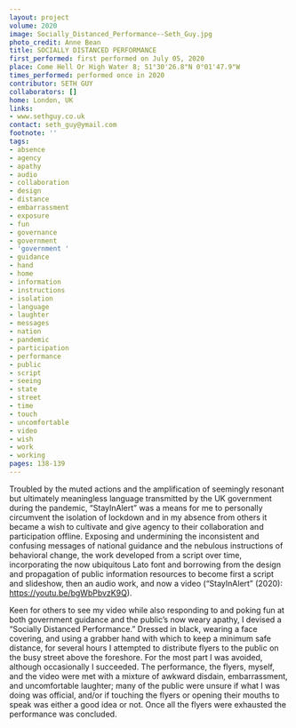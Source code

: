```yaml
---
layout: project
volume: 2020
image: Socially_Distanced_Performance--Seth_Guy.jpg
photo_credit: Anne Bean
title: SOCIALLY DISTANCED PERFORMANCE
first_performed: first performed on July 05, 2020
place: Come Hell Or High Water 8; 51°30'26.8"N 0°01'47.9"W
times_performed: performed once in 2020
contributor: SETH GUY
collaborators: []
home: London, UK
links:
- www.sethguy.co.uk
contact: seth_guy@ymail.com
footnote: ''
tags:
- absence
- agency
- apathy
- audio
- collaboration
- design
- distance
- embarrassment
- exposure
- fun
- governance
- government
- 'government '
- guidance
- hand
- home
- information
- instructions
- isolation
- language
- laughter
- messages
- nation
- pandemic
- participation
- performance
- public
- script
- seeing
- state
- street
- time
- touch
- uncomfortable
- video
- wish
- work
- working
pages: 138-139
---
```


Troubled by the muted actions and the amplification of seemingly resonant but ultimately meaningless language transmitted by the UK government during the pandemic, “StayInAlert” was a means for me to personally circumvent the isolation of lockdown and in my absence from others it became a wish to cultivate and give agency to their collaboration and participation offline. Exposing and undermining the inconsistent and confusing messages of national guidance and the nebulous instructions of behavioral change, the work developed from a script over time, incorporating the now ubiquitous Lato font and borrowing from the design and propagation of public information resources to become first a script and slideshow, then an audio work, and now a video (“StayInAlert” (2020): <br>https://youtu.be/bgWbPbvzK9Q).

Keen for others to see my video while also responding to and poking fun at both government guidance and the public’s now weary apathy, I devised a “Socially Distanced Performance.” Dressed in black, wearing a face covering, and using a grabber hand with which to keep a minimum safe distance, for several hours I attempted to distribute flyers to the public on the busy street above the foreshore. For the most part I was avoided, although occasionally I succeeded. The performance, the flyers, myself, and the video were met with a mixture of awkward disdain, embarrassment, and uncomfortable laughter; many of the public were unsure if what I was doing was official, and/or if touching the flyers or opening their mouths to speak was either a good idea or not. Once all the flyers were exhausted the performance was concluded.